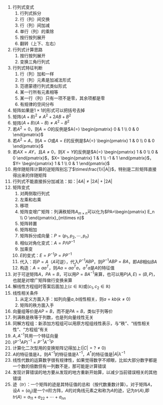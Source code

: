 1. 行列式变式
	1. 行列式拆分
	2. 行（列）间交换
	3. 行（列）间加减
	4. 单行（列）的乘除
	5. 按行按列展开
	6. 翻转（上下、左右）
2. 行列式计算思路
	1. 按行按列展开
	2. 变换三角行列式
3. 行列式特征判断
	1. 行（列）加和一样
	2. 行（列）元素是加减法形式
	3. 范德蒙德行列式类似形式
	4. 某一行所有元素相等
	5. 某一行（列）只有一项不是零，其余项都是零
	6. 有规律的空间分布
4. 矩阵如果是$1\times1$的形式可以把括号去掉
5. 矩阵$(A+B)^2\ne A^2+2AB+B^2$
6. 矩阵$(A+B)(A-B)\ne A^2-B^2$
7. 若$A^2=0$，则$A=O$的反例是$A{=} \begin{pmatrix} 0 & 1 \\ 0 & 0 \end{pmatrix}$
8. 若$A^2=A$，则$A=O$或$A=E$的反例是$A{=} \begin{pmatrix} 1 & 0 \\ 0 & 0 \end{pmatrix}$
9. 若$AX=AY$，且$A\ne0$，则$X=Y$的反例是$A{=} \begin{pmatrix} 1 & 0 \\ 0 & 0 \end{pmatrix}$，$X= \begin{pmatrix} 1 & 1 \\ -1 & 1 \end{pmatrix}$，$Y= \begin{pmatrix} 1 & 1 \\ 0 & 1 \end{pmatrix}$
10. 用伴随矩阵计算的逆矩阵别忘了$\times\frac{1}{|A|}$，特别是二阶矩阵直接得出来的伴随矩阵
11. 行列式不能直接拆分加减法：如：$|4A|\ne|2A|+|2A|$
12. 矩阵变式
	1. 对两侧取行列式
	2. 左乘和右乘
	3. 移项
	4. 矩阵变增广矩阵：列满秩矩阵$A_{m\times n}$可以化为$PA=\begin{pmatrix} E_n \\ O \end{pmatrix}_{m\times n}$
	5. 矩阵转置
	6. 矩阵相加
	7. 矩阵拆分成向量：$P=(p_1,p_2,\cdots,p_n)$
	8. 相似对角化变式：$A=P\Lambda P^{-1}$
	9. 加乘变
	10. $E$的变式：$E=P^{-1}P=PP^{-1}$
	11. 代入：将$P=A$（$A$可逆），代入$P^{-1}ABP$，则$P^{-1}ABP=BA$，即$AB$相似$BA$
	12. 构造：$A=aa^T$，则$Aa=aa^Ta$，$a^Ta$是$A$的特征值
13. 对于可逆矩阵$A$，$PA=B$，可以用$P=BA^{-1}$来算，也可以用$P(A,E)=(B,P)$，也就是对增广矩阵做行变换来算
14. 解线性方程组时答案后面加上$(c\in\mathbb R)$或$(c_1,c_2\in\mathbb R)$
15. 线性相关条件
	1. 从定义方面入手：如列向量$a,b$线性相关，则$a=kb(k\ne0)$
	2. 矩阵的秩方面入手
16. 向量组等价是$AP=B$，而不是$PA=B$，类似于列等价
17. 列满秩是秩等于列数，也是列向量线性无关
18. 同解方程组：新添加方程组可以用原方程组线性表示，与“秩”、“线性相关性”、“方程组”有关
19. $A,A^{-1}$共用一个特征向量
20. $(P^{-1}AP)^{-1}=P^{-1}A^{-1}P$
21. 计算化二次型用的变换矩阵记得加上$(|C|=?\ne0)$
22. $A$的特征值是$\lambda$，则$A^{-1}$的特征值是$\lambda^{-1}$，$A^*$的特征值是$|A|\lambda^{-1}$
23. 线性代数的运算数字很有规律性，如果觉得数字不顺眼，比如大部分数字都是一个数的倍数但有一列数不是，那可能是计算错误
24. 发现计算错误的地方要从发现的地方重新开始算，以减少当前错误相关的其他错误
25. 迹（$tr$）：一个矩阵的迹是其特征值的总和（按代数重数计算）。对于矩阵$A$，设$A=(a_{ij})$是一个$n$阶方阵，$A$的对角线元素之和称为$A$的迹，记为$tr(A)$,即$tr(A)=a_{11}+a_{22}+\cdots+a_{nn}$